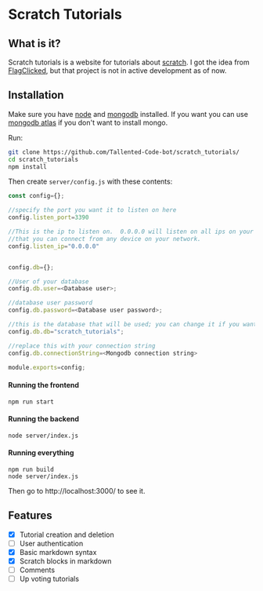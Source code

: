 # Scratch Tutorials

## What is it?

Scratch tutorials is a website for tutorials about [scratch](https://scratch.mit.edu).
I got the idea from [FlagClicked](https://github.com/FlagClicked/FlagClicked), but that
project is not in active development as of now.

## Installation
Make sure you have [node](https://nodejs.org/en/) and [mongodb](https://www.mongodb.com/) installed.
If you want you can use [mongodb atlas](https://www.mongodb.com/atlas) if you don't want to install mongo.

Run:
```bash
git clone https://github.com/Tallented-Code-bot/scratch_tutorials/
cd scratch_tutorials
npm install
```

Then create `server/config.js`  with these contents:
```js
const config={};

//specify the port you want it to listen on here
config.listen_port=3390 

//This is the ip to listen on.  0.0.0.0 will listen on all ips on your network, meaning
//that you can connect from any device on your network.
config.listen_ip="0.0.0.0" 


config.db={};

//User of your database
config.db.user=<Database user>;

//database user password
config.db.password=<Database user password>;

//this is the database that will be used; you can change it if you want
config.db.db="scratch_tutorials";

//replace this with your connection string
config.db.connectionString=<Mongodb connection string>

module.exports=config;
```


#### Running the frontend

```
npm run start
```

#### Running the backend

```
node server/index.js
```

#### Running everything

```
npm run build
node server/index.js
```

Then go to http://localhost:3000/ to see it.

## Features

- [x] Tutorial creation and deletion
- [ ] User authentication
- [x] Basic markdown syntax
- [x] Scratch blocks in markdown
- [ ] Comments
- [ ] Up voting tutorials
